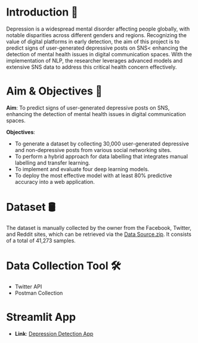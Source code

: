 # Introduction 📖
Depression is a widespread mental disorder affecting people globally, with notable disparities across different genders and regions. Recognizing the value of digital platforms in early detection, the aim of this project is to predict signs of user-generated depressive posts on SNS< enhancing the detection of mental health issues in digital communication spaces. With the implementation of NLP, the researcher leverages advanced models and extensive SNS data to address this critical health concern effectively. 

# Aim & Objectives 🎯
**Aim**: To predict signs of user-generated depressive posts on SNS, enhancing the detection of mental health issues in digital communication spaces.

**Objectives**:
* To generate a dataset by collecting 30,000 user-generated depressive and non-depressive posts from various social networking sites.
* To perform a hybrid approach for data labelling that integrates manual labelling and transfer learning.
* To implement and evaluate four deep learning models.
* To deploy the most effective model with at least 80% predictive accuracy into a web application.

# Dataset 🛢️
The dataset is manually collected by the owner from the Facebook, Twitter, and Reddit sites, which can be retrieved via the [Data Source.zip](Data%20Source.zip). It consists of a total of 41,273 samples.

# Data Collection Tool 🛠️
* Twitter API
* Postman Collection

# Streamlit App
* **Link**: [Depression Detection App](https://depdetection.streamlit.app/)

